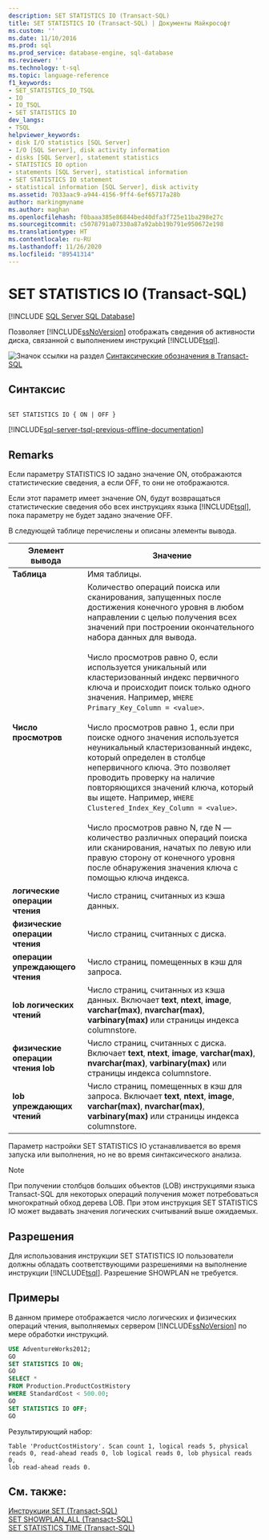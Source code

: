 ```yaml
---
description: SET STATISTICS IO (Transact-SQL)
title: SET STATISTICS IO (Transact-SQL) | Документы Майкрософт
ms.custom: ''
ms.date: 11/10/2016
ms.prod: sql
ms.prod_service: database-engine, sql-database
ms.reviewer: ''
ms.technology: t-sql
ms.topic: language-reference
f1_keywords:
- SET_STATISTICS_IO_TSQL
- IO
- IO_TSQL
- SET STATISTICS IO
dev_langs:
- TSQL
helpviewer_keywords:
- disk I/O statistics [SQL Server]
- I/O [SQL Server], disk activity information
- disks [SQL Server], statement statistics
- STATISTICS IO option
- statements [SQL Server], statistical information
- SET STATISTICS IO statement
- statistical information [SQL Server], disk activity
ms.assetid: 7033aac9-a944-4156-9ff4-6ef65717a28b
author: markingmyname
ms.author: maghan
ms.openlocfilehash: f0baaa385e86844bed40dfa3f725e11ba298e27c
ms.sourcegitcommit: c5078791a07330a87a92abb19b791e950672e198
ms.translationtype: HT
ms.contentlocale: ru-RU
ms.lasthandoff: 11/26/2020
ms.locfileid: "89541314"
---
```

# <a name="set-statistics-io-transact-sql"></a>SET STATISTICS IO (Transact-SQL)
[!INCLUDE [SQL Server SQL Database](../../includes/applies-to-version/sql-asdb.md)]

  Позволяет [!INCLUDE[ssNoVersion](../../includes/ssnoversion-md.md)] отображать сведения об активности диска, связанной с выполнением инструкций [!INCLUDE[tsql](../../includes/tsql-md.md)].  
  
 ![Значок ссылки на раздел](../../database-engine/configure-windows/media/topic-link.gif "Значок ссылки на раздел") [Синтаксические обозначения в Transact-SQL](../../t-sql/language-elements/transact-sql-syntax-conventions-transact-sql.md)  
  
## <a name="syntax"></a>Синтаксис  
  
```syntaxsql
  
SET STATISTICS IO { ON | OFF }  
```  
  
[!INCLUDE[sql-server-tsql-previous-offline-documentation](../../includes/sql-server-tsql-previous-offline-documentation.md)]

## <a name="remarks"></a>Remarks
 Если параметру STATISTICS IO задано значение ON, отображаются статистические сведения, а если OFF, то они не отображаются.   
  
 Если этот параметр имеет значение ON, будут возвращаться статистические сведения обо всех инструкциях языка [!INCLUDE[tsql](../../includes/tsql-md.md)], пока параметру не будет задано значение OFF.  
  
 В следующей таблице перечислены и описаны элементы вывода.  
  
|Элемент вывода|Значение|  
|-----------------|-------------|  
|**Таблица**|Имя таблицы.|  
|**Число просмотров**|Количество операций поиска или сканирования, запущенных после достижения конечного уровня в любом направлении с целью получения всех значений при построении окончательного набора данных для вывода.<br /><br /> Число просмотров равно 0, если используется уникальный или кластеризованный индекс первичного ключа и происходит поиск только одного значения. Например, `WHERE Primary_Key_Column = <value>`.<br /><br /> Число просмотров равно 1, если при поиске одного значения используется неуникальный кластеризованный индекс, который определен в столбце непервичного ключа. Это позволяет проводить проверку на наличие повторяющихся значений ключа, который вы ищете. Например, `WHERE Clustered_Index_Key_Column = <value>`.<br /><br /> Число просмотров равно N, где N — количество различных операций поиска или сканирования, начатых по левую или правую сторону от конечного уровня после обнаружения значения ключа с помощью ключа индекса.|  
|**логические операции чтения**|Число страниц, считанных из кэша данных.|  
|**физические операции чтения**|Число страниц, считанных с диска.|  
|**операции упреждающего чтения**|Число страниц, помещенных в кэш для запроса.|  
|**lob логических чтений**|Число страниц, считанных из кэша данных. Включает **text**, **ntext**, **image**, **varchar(max)**, **nvarchar(max)**, **varbinary(max)** или страницы индекса columnstore.|  
|**физические операции чтения lob**|Число страниц, считанных с диска. Включает **text**, **ntext**, **image**, **varchar(max)**, **nvarchar(max)**, **varbinary(max)** или страницы индекса columnstore.|  
|**lob упреждающих чтений**|Число страниц, помещенных в кэш для запроса. Включает **text**, **ntext**, **image**, **varchar(max)**, **nvarchar(max)**, **varbinary(max)** или страницы индекса columnstore.|

 Параметр настройки SET STATISTICS IO устанавливается во время запуска или выполнения, но не во время синтаксического анализа.

> [!NOTE]  
> При получении столбцов больших объектов (LOB) инструкциями языка Transact-SQL для некоторых операций получения может потребоваться многократный обход дерева LOB. При этом инструкция SET STATISTICS IO может выдавать значения логических считываний выше ожидаемых.

## <a name="permissions"></a>Разрешения  
 Для использования инструкции SET STATISTICS IO пользователи должны обладать соответствующими разрешениями на выполнение инструкции [!INCLUDE[tsql](../../includes/tsql-md.md)]. Разрешение SHOWPLAN не требуется.  
  
## <a name="examples"></a>Примеры  
 В данном примере отображается число логических и физических операций чтения, выполняемых сервером [!INCLUDE[ssNoVersion](../../includes/ssnoversion-md.md)] по мере обработки инструкций.  
  
```sql
USE AdventureWorks2012;  
GO         
SET STATISTICS IO ON;  
GO  
SELECT *   
FROM Production.ProductCostHistory  
WHERE StandardCost < 500.00;  
GO  
SET STATISTICS IO OFF;  
GO  
```  
  
 Результирующий набор:  
  
```  
Table 'ProductCostHistory'. Scan count 1, logical reads 5, physical   
reads 0, read-ahead reads 0, lob logical reads 0, lob physical reads 0,   
lob read-ahead reads 0.  
```  
  
## <a name="see-also"></a>См. также:  
 [Инструкции SET (Transact-SQL)](../../t-sql/statements/set-statements-transact-sql.md)   
 [SET SHOWPLAN_ALL (Transact-SQL)](../../t-sql/statements/set-showplan-all-transact-sql.md)   
 [SET STATISTICS TIME (Transact-SQL)](../../t-sql/statements/set-statistics-time-transact-sql.md)  
  
  
